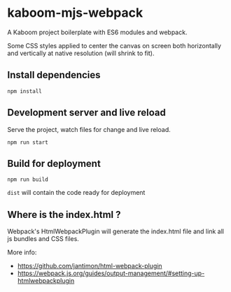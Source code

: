 # kaboom-mjs-webpack

A Kaboom project boilerplate with ES6 modules and webpack.

Some CSS styles applied to center the canvas on screen both horizontally and vertically at native resolution (will shrink to fit).

## Install dependencies

    npm install

## Development server and live reload

Serve the project, watch files for change and live reload.

    npm run start

## Build for deployment

    npm run build

`dist` will contain the code ready for deployment

## Where is the index.html ?

Webpack's HtmlWebpackPlugin will generate the index.html file and link all js bundles and CSS files.

More info:
- https://github.com/jantimon/html-webpack-plugin
- https://webpack.js.org/guides/output-management/#setting-up-htmlwebpackplugin